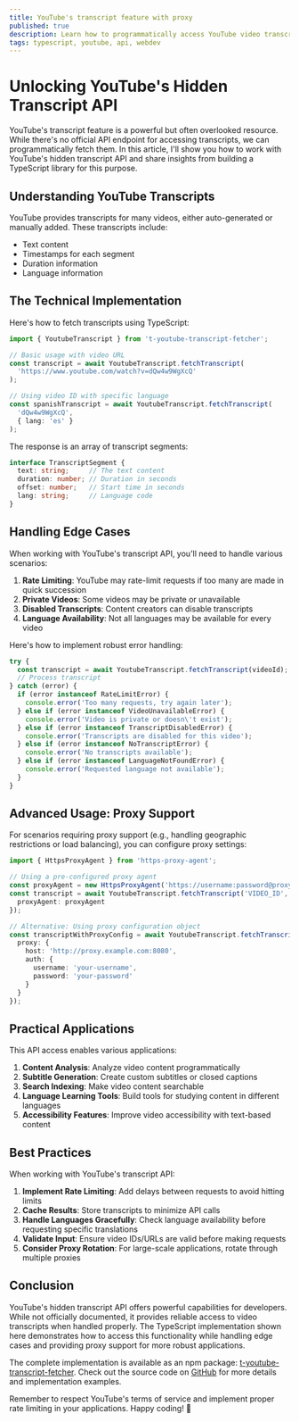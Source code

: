 ```yaml
---
title: YouTube's transcript feature with proxy
published: true
description: Learn how to programmatically access YouTube video transcripts, handle multiple languages, and implement proxy support using TypeScript.
tags: typescript, youtube, api, webdev
---
```


# Unlocking YouTube's Hidden Transcript API

YouTube's transcript feature is a powerful but often overlooked resource. While there's no official API endpoint for accessing transcripts, we can programmatically fetch them. In this article, I'll show you how to work with YouTube's hidden transcript API and share insights from building a TypeScript library for this purpose.

## Understanding YouTube Transcripts

YouTube provides transcripts for many videos, either auto-generated or manually added. These transcripts include:
- Text content
- Timestamps for each segment
- Duration information
- Language information

## The Technical Implementation

Here's how to fetch transcripts using TypeScript:

```typescript
import { YoutubeTranscript } from 't-youtube-transcript-fetcher';

// Basic usage with video URL
const transcript = await YoutubeTranscript.fetchTranscript(
  'https://www.youtube.com/watch?v=dQw4w9WgXcQ'
);

// Using video ID with specific language
const spanishTranscript = await YoutubeTranscript.fetchTranscript(
  'dQw4w9WgXcQ',
  { lang: 'es' }
);
```

The response is an array of transcript segments:

```typescript
interface TranscriptSegment {
  text: string;     // The text content
  duration: number; // Duration in seconds
  offset: number;   // Start time in seconds
  lang: string;     // Language code
}
```

## Handling Edge Cases

When working with YouTube's transcript API, you'll need to handle various scenarios:

1. **Rate Limiting**: YouTube may rate-limit requests if too many are made in quick succession
2. **Private Videos**: Some videos may be private or unavailable
3. **Disabled Transcripts**: Content creators can disable transcripts
4. **Language Availability**: Not all languages may be available for every video

Here's how to implement robust error handling:

```typescript
try {
  const transcript = await YoutubeTranscript.fetchTranscript(videoId);
  // Process transcript
} catch (error) {
  if (error instanceof RateLimitError) {
    console.error('Too many requests, try again later');
  } else if (error instanceof VideoUnavailableError) {
    console.error('Video is private or doesn\'t exist');
  } else if (error instanceof TranscriptDisabledError) {
    console.error('Transcripts are disabled for this video');
  } else if (error instanceof NoTranscriptError) {
    console.error('No transcripts available');
  } else if (error instanceof LanguageNotFoundError) {
    console.error('Requested language not available');
  }
}
```

## Advanced Usage: Proxy Support

For scenarios requiring proxy support (e.g., handling geographic restrictions or load balancing), you can configure proxy settings:

```typescript
import { HttpsProxyAgent } from 'https-proxy-agent';

// Using a pre-configured proxy agent
const proxyAgent = new HttpsProxyAgent('https://username:password@proxy.example.com:8080');
const transcript = await YoutubeTranscript.fetchTranscript('VIDEO_ID', {
  proxyAgent: proxyAgent
});

// Alternative: Using proxy configuration object
const transcriptWithProxyConfig = await YoutubeTranscript.fetchTranscript('VIDEO_ID', {
  proxy: {
    host: 'http://proxy.example.com:8080',
    auth: {
      username: 'your-username',
      password: 'your-password'
    }
  }
});
```

## Practical Applications

This API access enables various applications:

1. **Content Analysis**: Analyze video content programmatically
2. **Subtitle Generation**: Create custom subtitles or closed captions
3. **Search Indexing**: Make video content searchable
4. **Language Learning Tools**: Build tools for studying content in different languages
5. **Accessibility Features**: Improve video accessibility with text-based content

## Best Practices

When working with YouTube's transcript API:

1. **Implement Rate Limiting**: Add delays between requests to avoid hitting limits
2. **Cache Results**: Store transcripts to minimize API calls
3. **Handle Languages Gracefully**: Check language availability before requesting specific translations
4. **Validate Input**: Ensure video IDs/URLs are valid before making requests
5. **Consider Proxy Rotation**: For large-scale applications, rotate through multiple proxies

## Conclusion

YouTube's hidden transcript API offers powerful capabilities for developers. While not officially documented, it provides reliable access to video transcripts when handled properly. The TypeScript implementation shown here demonstrates how to access this functionality while handling edge cases and providing proxy support for more robust applications.

The complete implementation is available as an npm package: [t-youtube-transcript-fetcher](https://www.npmjs.com/package/t-youtube-transcript-fetcher). Check out the source code on [GitHub](https://github.com/thanhphuchuynh/youtube-transcript-fetcher) for more details and implementation examples.

Remember to respect YouTube's terms of service and implement proper rate limiting in your applications. Happy coding! 🚀
